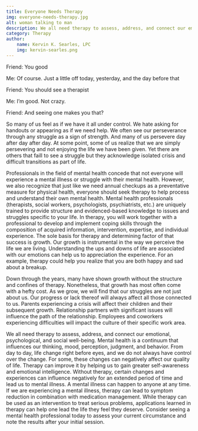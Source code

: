 ```yaml
---
title: Everyone Needs Therapy
img: everyone-needs-therapy.jpg
alt: woman talking to man
description: We all need therapy to assess, address, and connect our emotional, psychological, and social well-being.
category: Therapy
author:
    name: Kervin K. Searles, LPC
    img: kervin-searles.png
---
```


Friend: You good

Me: Of course. Just a little off today, yesterday, and the day before that

Friend: You should see a therapist

Me: I’m good. Not crazy. 

Friend: And seeing one makes you that?

So many of us feel as if we have it all under control. We hate asking for handouts or appearing as if we need help. We often see our perseverance through any struggle as a sign of strength. And many of us persevere day after day after day. At some point, some of us realize that we are simply persevering and not enjoying the life we have been given. Yet there are others that faill to see a struggle but they acknowledge isolated crisis and difficult transitions as part of life.

Professionals in the field of mental health concede that not everyone will experience a mental illness or struggle with their mental health. However, we also recognize that just like we need annual checkups as a preventative measure for physical health, everyone should seek therapy to help process and understand their own mental health. Mental health professionals (therapists, social workers, psychologists, psychiatrists, etc.) are uniquely trained to provide structure and evidenced-based knowledge to issues and struggles specific to your life. In therapy, you will work together with a professional to develop and implement coping skills through the composition of acquired information, intervention, expertise, and individual experience. The sole basis for therapy and determining factor of that success is growth. Our growth is instrumental in the way we perceive the life we are living. Understanding the ups and downs of life are associated with our emotions can help us to appreciation the experience. For an example, therapy could help you realize that you are both happy and sad about a breakup. 

Down through the years, many have shown growth without the structure and confines of therapy. Nonetheless, that growth has most often come with a hefty cost. As we grow, we will find that our struggles are not just about us. Our progress or lack thereof will always affect all those connected to us. Parents experiencing a crisis will affect their children and their subsequent growth. Relationship partners with significant issues will influence the path of the relationship. Employees and coworkers experiencing difficulties will impact the culture of their specific work area. 

We all need therapy to assess, address, and connect our emotional, psychological, and social well-being. Mental health is a continuum that influences our thinking, mood, perception, judgment, and behavior. From day to day, life change right before eyes, and we do not always have control over the change. For some, these changes can negatively affect our quality of life. Therapy can improve it by helping us to gain greater self-awareness and emotional intelligence. Without therapy, certain changes and experiences can influence negatively for an extended period of time and lead us to mental illness. A mental illness can happen to anyone at any time. If we are experiencing a mental illness, therapy can lead to symptom reduction in combination with medication management. While therapy can be used as an intervention to treat serious problems, applications learned in therapy can help one lead the life they feel they deserve. Consider seeing a mental health professional today to assess your current circumstance and note the results after your initial session.
